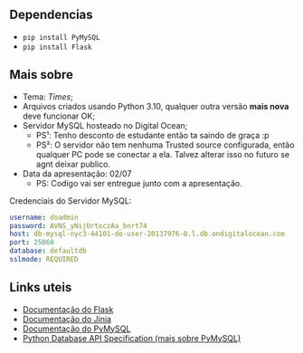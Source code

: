 ## Dependencias

- `pip install PyMySQL`
- `pip install Flask`

## Mais sobre

- Tema: *Times*;
- Arquivos criados usando Python 3.10, qualquer outra versão **mais nova** deve funcionar OK;
- Servidor MySQL hosteado no Digital Ocean;
  - PS¹: Tenho desconto de estudante então ta saindo de graça :p 
  - PS²: O servidor não tem nenhuma Trusted source configurada, então qualquer PC pode se conectar a ela. Talvez alterar isso no futuro se agnt deixar publico.
- Data da apresentação: 02/07
  - PS: Codigo vai ser entregue junto com a apresentação.

Credenciais do Servidor MySQL:
```yaml
username: doadmin
password: AVNS_yNijUrtoczAa_bnrt74
host: db-mysql-nyc3-44101-do-user-20137976-0.l.db.ondigitalocean.com
port: 25060
database: defaultdb
sslmode: REQUIRED
```

## Links uteis

- [Documentação do Flask](https://flask.palletsprojects.com/en/stable/quickstart/#)
- [Documentação do Jinja](https://jinja.palletsprojects.com/en/stable/)
- [Documentação do PyMySQL](https://pymysql.readthedocs.io/en/latest/modules/connections.html)
- [Python Database API Specification (mais sobre PyMySQL)](https://peps.python.org/pep-0249/)
